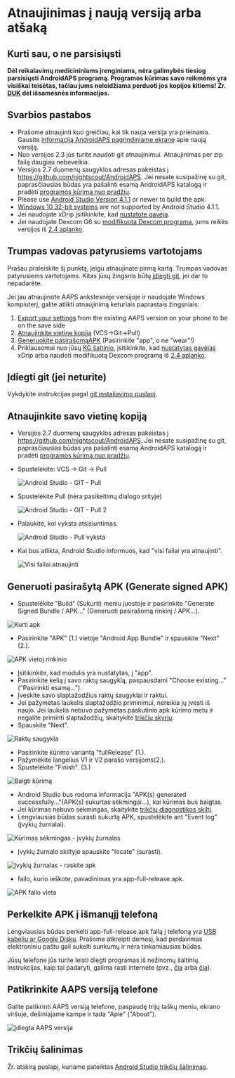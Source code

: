 # Atnaujinimas į naują versiją arba atšaką

## Kurti sau, o ne parsisiųsti

**Dėl reikalavimų medicininiams įrenginiams, nėra galimybės tiesiog parsisiųsti AndroidAPS programą. Programos kūrimas savo reikmėms yra visiškai teisėtas, tačiau jums neleidžiama perduoti jos kopijos kitiems! Žr. [DUK](../Getting-Started/FAQ.md) dėl išsamesnės informacijos.**

## Svarbios pastabos

* Prašome atnaujinti kuo greičiau, kai tik nauja versija yra prieinama. Gausite [informaciją AndroidAPS pagrindiniame ekrane](../Installing-AndroidAPS/Releasenotes#release-notes) apie naują versiją.
* Nuo versijos 2.3 jūs turite naudoti git atnaujinimui. Atnaujinimas per zip failą daugiau nebeveikia.
* Versijos 2.7 duomenų saugyklos adresas pakeistas į <https://github.com/nightscout/AndroidAPS>. Jei nesate susipažinę su git, paprasčiausias būdas yra pašalinti esamą AndroidAPS katalogą ir pradėti [programos kūrimą nuo pradžių](../Installing-AndroidAPS/Building-APK.md).
* Please use [Android Studio Version 4.1.1](https://developer.android.com/studio/) or newer to build the apk.
* [Windows 10 32-bit systems](../Installing-AndroidAPS/troubleshooting_androidstudio#unable-to-start-daemon-process) are not supported by Android Studio 4.1.1.
* Jei naudojate xDrip įsitikinkite, kad [nustatote gavėją](../Configuration/xdrip#identify-receiver).
* Jei naudojate Dexcom G6 su [modifikuota Dexcom programa](../Hardware/DexcomG6#if-using-g6-with-patched-dexcom-app), jums reikės versijos iš [2.4 aplanko](https://github.com/dexcomapp/dexcomapp/tree/master/2.4).

## Trumpas vadovas patyrusiems vartotojams

Prašau praleiskite šį punktą, jeigu atnaujinate pirmą kartą. Trumpas vadovas patyrusiems vartotojams. Kitas jūsų žingsnis būtų [įdiegti git](../Installing-AndroidAPS/git-install.rst), jei dar to nepadarėte.

Jei jau atnaujinote AAPS ankstesnėje versijoje ir naudojate Windows kompiuterį, galite atlikti atnaujinimą keturiais paprastais žingsniais:

1. [Export your settings](../Usage/ExportImportSettings#export-settings) from the existing AAPS version on your phone to be on the save side
2. [Atnaujinkite vietinę kopiją](../Installing-AndroidAPS/Update-to-new-version#update-your-local-copy) (VCS->Git->Pull)
3. [Generuokite pasirašomąAPK](../Installing-AndroidAPS/Update-to-new-version#generate-signed-apk) (Pasirinkite "app", o ne "wear"!)
4. Priklausomai nuo jūsų [KG šaltinio](../Configuration/BG-Source.rst), įsitikinkite, kad [nustatytas gavėjas](../Configuration/xdrip#identify-receiver) xDrip arba naudoti modifikuotą Dexcom programą iš [2.4 aplanko](https://github.com/dexcomapp/dexcomapp/tree/master/2.4).

## Įdiegti git (jei neturite)

Vykdykite instrukcijas pagal [git instaliavimo puslapį](../Installing-AndroidAPS/git-install.rst).

## Atnaujinkite savo vietinę kopiją

* Versijos 2.7 duomenų saugyklos adresas pakeistas į <https://github.com/nightscout/AndroidAPS>. Jei nesate susipažinę su git, paprasčiausias būdas yra pašalinti esamą AndroidAPS katalogą ir pradėti [programos kūrimą nuo pradžių](../Installing-AndroidAPS/Building-APK.md).
* Spustelėkite: VCS -> Git -> Pull
    
    ![Android Studio - GIT - Pull](../images/AndroidStudio361_Update01.png)

* Spustelėkite Pull (nėra pasikeitimų dialogo srityje)
    
    ![Android Studio - GIT - Pull 2](../images/AndroidStudio361_Update02a.png)

* Palaukite, kol vyksta atsisiuntimas.
    
    ![Android Studio - Pull vyksta](../images/AndroidStudio361_Update03.png)

* Kai bus atlikta, Android Studio informuos, kad "visi failai yra atnaujinti".
    
    ![Visi failai atnaujinti](../images/AndroidStudio361_Update04.png)

## Generuoti pasirašytą APK (Generate signed APK)

<!--- Text is maintained in page building-apk.md --->

* Spustelėkite "Build" (Sukurti) meniu juostoje ir pasirinkite "Generate Signed Bundle / APK..." (Generuoti pasirašomą rinkinį / APK...).

![Kurti apk](../images/AndroidStudio361_27.png)

* Pasirinkite "APK" (1.) vietoje "Android App Bundle" ir spauskite "Next" (2.).

![APK vietoj rinkinio](../images/AndroidStudio361_28.png)

* Įsitikinkite, kad modulis yra nustatytas, į "app".
* Pasirinkite kelią į savo raktų saugyklą, paspausdami "Choose existing..." ("Pasirinkti esamą...").
* Įveskite savo slaptažodžius raktų saugyklai ir raktui.
* Jei pažymėtas laukelis slaptažodžio priminimui, nereikia jų įvesti iš naujo. Jei laukelis nebuvo pažymėtas paskutinio apk kūrimo metu ir negalite priminti slaptažodžių, skaitykite [trikčių skyrių](../Installing-AndroidAPS/troubleshooting_androidstudio#lost-keystore).
* Spauskite "Next".

![Raktų saugykla](../images/AndroidStudio361_Update05.png)

* Pasirinkite kūrimo variantą "fullRelease" (1.). 
* Pažymėkite langelius V1 ir V2 parašo versijoms(2.).
* Spustelėkite "Finish". (3.)

![Baigti kūrimą](../images/AndroidStudio361_32.png)

* Android Studio bus rodoma informacija "APK(s) generated successfully..."(APK(s) sukurtas sėkmingai...), kai kūrimas bus baigtas.
* Jei kūrimas nebuvo sėkmingas, skaitykite [trikčių diagnostikos skiltį](../Installing-AndroidAPS/troubleshooting_androidstudio.rst).
* Lengviausias būdas surasti sukurtą APK, spustelėkite ant "Event log" (įvykių žurnalai).

![Kūrimas sėkmingas - įvykių žurnalas](../images/AndroidStudio361_33.png)

* Įvykių žurnalo skiltyje spauskite "locate" (surasti).

![Įvykių žurnalas - raskite apk](../images/AndroidStudio361_34.png)

* failo, kurio ieškote, pavadinimas yra app-full-release.apk.

![APK failo vieta](../images/AndroidStudio361_35.png)

## Perkelkite APK į išmanųjį telefoną

Lengviausias būdas perkelti app-full-release.apk failą į telefoną yra [USB kabeliu ar Google Disku](https://support.google.com/android/answer/9064445?hl=en). Prašome atkreipti dėmesį, kad perdavimas elektroniniu paštu gali sukelti sunkumų ir nėra tinkamiausias būdas.

Jūsų telefone jūs turite leisti diegti programas iš nežinomų šaltinių. Instrukcijas, kaip tai padaryti, galima rasti internete (pvz., [čia](https://www.expressvpn.com/de/support/vpn-setup/enable-apk-installs-android/) arba [čia](https://www.androidcentral.com/unknown-sources)).

## Patikrinkite AAPS versiją telefone

Galite patikrinti AAPS versiją telefone, paspaudę trijų taškų meniu, ekrano viršuje, dešiniajame kampe ir tada "Apie" ("About").

![Įdiegta AAPS versija](../images/Update_VersionCheck.png)

## Trikčių šalinimas

Žr. atskirą puslapį, kuriame pateiktas [Android Studio trikčių šalinimas](../Installing-AndroidAPS/troubleshooting_androidstudio.rst).